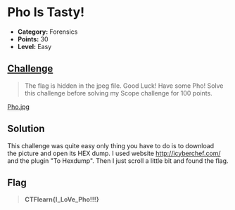 # Pho Is Tasty!

* **Category:** Forensics
* **Points:** 30
* **Level:** Easy

## [Challenge](https://ctflearn.com/challenge/971)

> The flag is hidden in the jpeg file. Good Luck! Have some Pho! Solve this challenge before solving my Scope challenge for 100 points.  

[Pho.jpg](Pho.jpg)

## Solution
This challenge was quite easy only thing you have to do is to download  
the picture and open its HEX dump. I used website http://icyberchef.com/   
and the plugin "To Hexdump". Then I just scroll a little bit and found the flag.

## Flag
> **CTFlearn{I_LoVe_Pho!!!}**
